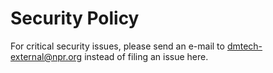 # Security Policy

For critical security issues, please send an e-mail to dmtech-external@npr.org instead of filing an issue here.
